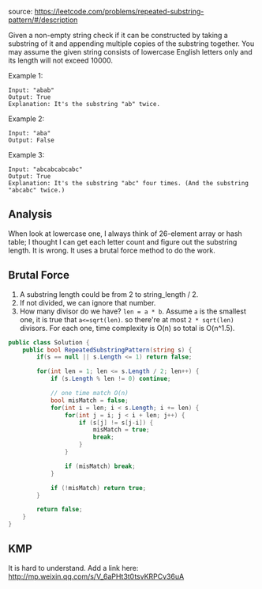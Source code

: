 source: https://leetcode.com/problems/repeated-substring-pattern/#/description

Given a non-empty string check if it can be constructed by taking a substring of it and 
appending multiple copies of the substring together. You may assume the given string consists of 
lowercase English letters only and its length will not exceed 10000.

Example 1:
```
Input: "abab"
Output: True
Explanation: It's the substring "ab" twice.
```

Example 2:
```
Input: "aba"
Output: False
```

Example 3:
```
Input: "abcabcabcabc"
Output: True
Explanation: It's the substring "abc" four times. (And the substring "abcabc" twice.)
```

## Analysis
When look at lowercase one, I always think of 26-element array or hash table; I thought I can get each letter count
and figure out the substring length. It is wrong. It uses a brutal force method to do the work.

## Brutal Force
1. A substring length could be from 2 to string_length / 2. 
2. If not divided, we can ignore that number. 
3. How many divisor do we have? `len = a * b`. Assume `a` is the smallest one, it is true that `a<=sqrt(len)`. so there're at most `2 * sqrt(len)` divisors. 
For each one, time complexity is O(n) so total is O(n^1.5).

```c#
public class Solution {
    public bool RepeatedSubstringPattern(string s) {
        if(s == null || s.Length <= 1) return false;

        for(int len = 1; len <= s.Length / 2; len++) {
        	if (s.Length % len != 0) continue;

        	// one time match O(n)
        	bool misMatch = false;        	
	        for(int i = len; i < s.Length; i += len) {	        	
	        	for(int j = i; j < i + len; j++) {
	        		if (s[j] != s[j-i]) {
	        			misMatch = true;
	        			break;
	        		}
	        	}

	        	if (misMatch) break;
	        }

	        if (!misMatch) return true;
        }

        return false;
    }
}
```

## KMP
It is hard to understand. Add a link here: http://mp.weixin.qq.com/s/V_6aPHt3t0tsvKRPCv36uA
